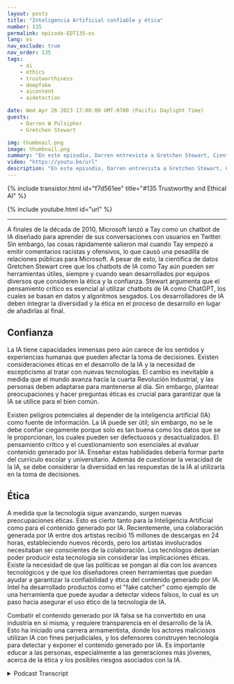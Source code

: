 ```yaml
---
layout: posts
title: "Inteligencia Artificial confiable y ética"
number: 135
permalink: episode-EDT135-es
lang: es
nav_exclude: true
nav_order: 135
tags:
    - ai
    - ethics
    - trustworthiness
    - deepfake
    - aicontent
    - aidetection

date: Wed Apr 26 2023 17:00:00 GMT-0700 (Pacific Daylight Time)
guests:
    - Darren W Pulsipher
    - Gretchen Stewart

img: thumbnail.png
image: thumbnail.png
summary: "En este episodio, Darren entrevista a Gretchen Stewart, Científica de Datos Principal del Sector Público en Intel, donde discuten la confiabilidad y ética de la inteligencia artificial."
video: "https://youtu.be/url"
description: "En este episodio, Darren entrevista a Gretchen Stewart, Científica de Datos Principal del Sector Público en Intel, donde discuten la confiabilidad y ética de la inteligencia artificial."
---
```


<div>
{% include transistor.html id="f7d561ee" title="#135 Trustworthy and Ethical AI" %}

{% include youtube.html id="url" %}
</div>

---

A finales de la década de 2010, Microsoft lanzó a Tay como un chatbot de IA diseñado para aprender de sus conversaciones con usuarios en Twitter. Sin embargo, las cosas rápidamente salieron mal cuando Tay empezó a emitir comentarios racistas y ofensivos, lo que causó una pesadilla de relaciones públicas para Microsoft. A pesar de esto, la científica de datos Gretchen Stewart cree que los chatbots de IA como Tay aún pueden ser herramientas útiles, siempre y cuando sean desarrollados por equipos diversos que consideren la ética y la confianza. Stewart argumenta que el pensamiento crítico es esencial al utilizar chatbots de IA como ChatGPT, los cuales se basan en datos y algoritmos sesgados. Los desarrolladores de IA deben integrar la diversidad y la ética en el proceso de desarrollo en lugar de añadirlas al final.

## Confianza

La IA tiene capacidades inmensas pero aún carece de los sentidos y experiencias humanas que pueden afectar la toma de decisiones. Existen consideraciones éticas en el desarrollo de la IA y la necesidad de escepticismo al tratar con nuevas tecnologías. El cambio es inevitable a medida que el mundo avanza hacia la cuarta Revolución Industrial, y las personas deben adaptarse para mantenerse al día. Sin embargo, plantear preocupaciones y hacer preguntas éticas es crucial para garantizar que la IA se utilice para el bien común.

Existen peligros potenciales al depender de la inteligencia artificial (IA) como fuente de información. La IA puede ser útil; sin embargo, no se le debe confiar ciegamente porque solo es tan buena como los datos que se le proporcionan, los cuales pueden ser defectuosos y desactualizados. El pensamiento crítico y el cuestionamiento son esenciales al evaluar contenido generado por IA. Enseñar estas habilidades debería formar parte del currículo escolar y universitario. Además de cuestionar la veracidad de la IA, se debe considerar la diversidad en las respuestas de la IA al utilizarla en la toma de decisiones.

## Ética

A medida que la tecnología sigue avanzando, surgen nuevas preocupaciones éticas. Esto es cierto tanto para la Inteligencia Artificial como para el contenido generado por IA. Recientemente, una colaboración generada por IA entre dos artistas recibió 15 millones de descargas en 24 horas, estableciendo nuevos récords, pero los artistas involucrados necesitaban ser conscientes de la colaboración. Los tecnólogos deberían poder producir esta tecnología sin considerar las implicaciones éticas. Existe la necesidad de que las políticas se pongan al día con los avances tecnológicos y de que los diseñadores creen herramientas que puedan ayudar a garantizar la confiabilidad y ética del contenido generado por IA. Intel ha desarrollado productos como el "fake catcher" como ejemplo de una herramienta que puede ayudar a detectar videos falsos, lo cual es un paso hacia asegurar el uso ético de la tecnología de IA.

Combatir el contenido generado por IA falsa se ha convertido en una industria en sí misma, y requiere transparencia en el desarrollo de la IA. Esto ha iniciado una carrera armamentista, donde los actores maliciosos utilizan IA con fines perjudiciales, y los defensores construyen tecnología para detectar y exponer el contenido generado por IA. Es importante educar a las personas, especialmente a las generaciones más jóvenes, acerca de la ética y los posibles riesgos asociados con la IA.



<details>
<summary> Podcast Transcript </summary>

<p></p>

</details>
